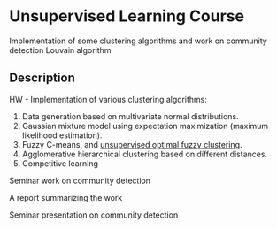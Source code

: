 # Unsupervised Learning Course
Implementation of some clustering algorithms and work on community detection Louvain algorithm

## Description
HW - Implementation of various clustering algorithms: 
1. Data generation based on multivariate normal distributions.
2. Gaussian mixture model using expectation maximization (maximum likelihood estimation).
3. Fuzzy C-means, and [unsupervised optimal fuzzy clustering](https://ieeexplore.ieee.org/abstract/document/192473/).
4. Agglomerative hierarchical clustering based on different distances.
5. Competitive learning

Seminar work on community detection

A report summarizing the work

Seminar presentation on community detection
